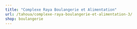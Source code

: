```yaml
---
title: "Complexe Raya Boulangerie et Alimentation"
url: /tahoua/complexe-raya-boulangerie-et-alimentation-3/
shop: boulangerie
---
```

